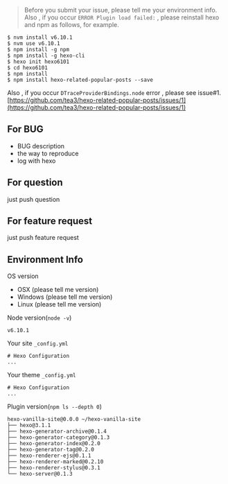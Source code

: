 > Before you submit your issue, please tell me your environment info. Also , if you occur `ERROR Plugin load failed:` , please reinstall hexo and npm as follows, for example.

```
$ nvm install v6.10.1
$ nvm use v6.10.1
$ npm install -g npm
$ npm install -g hexo-cli
$ hexo init hexo6101
$ cd hexo6101
$ npm install
$ npm install hexo-related-popular-posts --save
```

Also , if you occur `DTraceProviderBindings.node` error , please see issue#1.
[https://github.com/tea3/hexo-related-popular-posts/issues/1](https://github.com/tea3/hexo-related-popular-posts/issues/1)

## For BUG

- BUG description
- the way to reproduce
- log with hexo

## For question

just push question

## For feature request

just push feature request

## Environment Info

OS version

- OSX (please tell me version)
- Windows (please tell me version)
- Linux (please tell me version)

Node version(`node -v`)
```
v6.10.1
```

Your site `_config.yml`
```
# Hexo Configuration
...
```

Your theme `_config.yml`
```
# Hexo Configuration
...
```

Plugin version(`npm ls --depth 0`)
```
hexo-vanilla-site@0.0.0 ~/hexo-vanilla-site
├── hexo@3.1.1
├── hexo-generator-archive@0.1.4
├── hexo-generator-category@0.1.3
├── hexo-generator-index@0.2.0
├── hexo-generator-tag@0.2.0
├── hexo-renderer-ejs@0.1.1
├── hexo-renderer-marked@0.2.10
├── hexo-renderer-stylus@0.3.1
└── hexo-server@0.1.3
```


